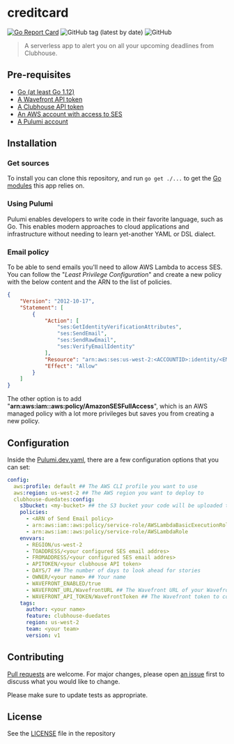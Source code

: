 # creditcard

[![Go Report Card](https://goreportcard.com/badge/github.com/retgits/clubhouse-duedates)](https://goreportcard.com/report/github.com/retgits/clubhouse-duedates)
![GitHub tag (latest by date)](https://img.shields.io/github/v/tag/retgits/clubhouse-duedates)
![GitHub](https://img.shields.io/github/license/retgits/clubhouse-duedates)

> A serverless app to alert you on all your upcoming deadlines from Clubhouse.

## Pre-requisites

* [Go (at least Go 1.12)](https://golang.org/dl/)
* [A Wavefront API token](https://wavefront.com)
* [A Clubhouse API token](https://help.clubhouse.io/hc/en-us/articles/205701199-Clubhouse-API-Tokens)
* [An AWS account with access to SES](https://aws.amazon.com/ses/)
* [A Pulumi account](https://pulumi.com)

## Installation

### Get sources

To install you can clone this repository, and run `go get ./...` to get the [Go modules](./go.mod) this app relies on.

### Using Pulumi

Pulumi enables developers to write code in their favorite language, such as Go. This enables modern approaches to cloud applications and infrastructure without needing to learn yet-another YAML or DSL dialect.

### Email policy

To be able to send emails you'll need to allow AWS Lambda to access SES. You can follow the "_Least Privilege Configuration_" and create a new policy with the below content and the ARN to the list of policies.

```json
{
    "Version": "2012-10-17",
    "Statement": [
        {
            "Action": [
                "ses:GetIdentityVerificationAttributes",
                "ses:SendEmail",
                "ses:SendRawEmail",
                "ses:VerifyEmailIdentity"
            ],
            "Resource": "arn:aws:ses:us-west-2:<ACCOUNTID>:identity/<EMAILADDRESS>",
            "Effect": "Allow"
        }
    ]
}
```

The other option is to add "**arn:aws:iam::aws:policy/AmazonSESFullAccess**", which is an AWS managed policy with a lot more privileges but saves you from creating a new policy.

## Configuration

Inside the [Pulumi.dev.yaml](./pulumi/Pulumi.dev.yaml), there are a few configuration options that you can set:

```yaml
config:
  aws:profile: default ## The AWS CLI profile you want to use
  aws:region: us-west-2 ## The AWS region you want to deploy to
  clubhouse-duedates:config:
    s3bucket: <my-bucket> ## the S3 bucket your code will be uploaded to
    policies:
      - <ARN of Send Email policy>
      - arn:aws:iam::aws:policy/service-role/AWSLambdaBasicExecutionRole
      - arn:aws:iam::aws:policy/service-role/AWSLambdaRole
    envvars:
      - REGION/us-west-2
      - TOADDRESS/<your configured SES email addres>
      - FROMADDRESS/<your configured SES email addres>
      - APITOKEN/<your clubhouse API token>
      - DAYS/7 ## The number of days to look ahead for stories
      - OWNER/<your name> ## Your name
      - WAVEFRONT_ENABLED/true
      - WAVEFRONT_URL/WavefrontURL ## The Wavefront URL of your Wavefront instance
      - WAVEFRONT_API_TOKEN/WavefrontToken ## The Wavefront token to connect to Wavefront
    tags:
      author: <your name>
      feature: clubhouse-duedates
      region: us-west-2
      team: <your team>
      version: v1
```

## Contributing

[Pull requests](https://github.com/retgits/clubhouse-duedates/pulls) are welcome. For major changes, please open [an issue](https://github.com/retgits/clubhouse-duedates/issues) first to discuss what you would like to change.

Please make sure to update tests as appropriate.

## License

See the [LICENSE](./LICENSE) file in the repository
